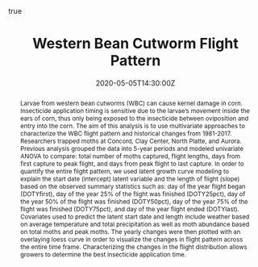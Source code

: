 ---
abstract: "Larvae from western bean cutworms (WBC) can cause kernel damage in corn. Insecticide application timing is sensitive due to the larvae’s movement inside the ears of corn, thus only being exposed to the insecticide between oviposition and entry into the corn. The aim of this analysis is to use multivariate approaches to characterize the WBC flight pattern and historical changes from 1981-2017. Researchers trapped moths at Concord, Clay Center, North Platte, and Aurora. Previous analysis grouped the data into 5-year periods and modeled univariate ANOVA to compare: total number of moths captured, flight lengths, days from first capture to peak flight, and days from peak flight to last capture. In order to quantify the entire flight pattern, we used latent growth curve modeling to explain the start date (intercept) latent variable and the length of flight (slope) based on the observed summary statistics such as: day of the year flight began (DOTYfirst), day of the year 25% of the flight was finished (DOTY25pct), day of the year 50% of the flight was finished (DOTY50pct), day of the year 75% of the flight was finished (DOTY75pct), and day of the year flight ended (DOTYlast). Covariates used to predict the latent start date and length include weather based on average temperature and total precipitation as well as moth abundance based on total moths and peak moths. The yearly changes were then plotted with an overlaying loess curve in order to visualize the changes in flight pattern across the entire time frame. Characterizing the changes in the flight distribution allows growers to determine the best insecticide application time."

#address:
#  city: Lincoln
#  country: United States
#  postcode: "68505"
#  region: NE
#  street: 450 Serra Mall
all_day: false
authors: [Emily Robinson]
date: "2020-05-05T14:30:00Z"
#date_end: "2030-06-01T15:00:00Z"
event: SEM Final Presentations
#event_url: https://wbc-SEMfinal.org
featured: false
image:
  caption: 'Image credit: [**FS System**](https://www.fssystem.com/Products-Services/Resource-Center/Resource-Detail/western-bean-cutworm)'
  focal_point: Right
links:
#- icon: twitter
#  icon_pack: fab
#  name: Follow
#  url: 
location: Zoom
math: true
#projects:
#- internal-project
#publishDate: "2017-01-01T00:00:00Z"
#slides: wbc-SEMfinal
summary: SEM Final Project
tags: []
title: Western Bean Cutworm Flight Pattern
url_code: ""
url_pdf: ""
url_slides: "https://www.emilyarobinson.com/files/slides/WesternBeanCutwrom-SEMfinal/index.html#1"
url_video: ""
---